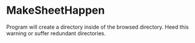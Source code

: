 # MakeSheetHappen
Program will create a directory inside of the browsed directory.
Heed this warning or suffer redundant directories.
